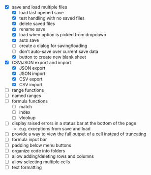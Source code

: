 - [x] save and load multiple files
  - [x] load last opened save
  - [x] test handling with no saved files
  - [x] delete saved files
  - [x] rename save
  - [x] load when option is picked from dropdown
  - [x] auto save
  - [ ] create a dialog for saving/loading
  - [ ] don't auto-save over current save data
  - [x] button to create new blank sheet
- [x] CSV/JSON export and import
  - [x] JSON export
  - [x] JSON import
  - [x] CSV export
  - [x] CSV import
- [ ] range functions
- [ ] named ranges
- [ ] formula functions
  - [ ] match
  - [ ] index
  - [ ] vlookup
- [ ] display raised errors in a status bar at the bottom of the page
  - e.g. exceptions from save and load
- [ ] provide a way to view the full output of a cell instead of truncating
- [ ] formula input bar
- [ ] padding below menu buttons
- [ ] organize code into folders
- [ ] allow adding/deleting rows and columns
- [ ] allow selecting multiple cells
- [ ] text formatting